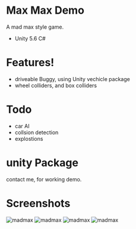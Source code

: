 # Max Max Demo

A mad max style game.

  - Unity 5.6 C#

# Features!

  - driveable Buggy, using Unity vechicle package
  - wheel colliders, and box colliders 

# Todo

  - car AI
  - collsion detection
  - explostions

# unity Package
  contact me, for working demo.
    
    
# Screenshots

![madmax](http://www.tonymonckton.co.uk/github/2.jpg)
![madmax](http://www.tonymonckton.co.uk/github/4.jpg)
![madmax](http://www.tonymonckton.co.uk/github/5.jpg)
![madmax](http://www.tonymonckton.co.uk/github/6.jpg)

